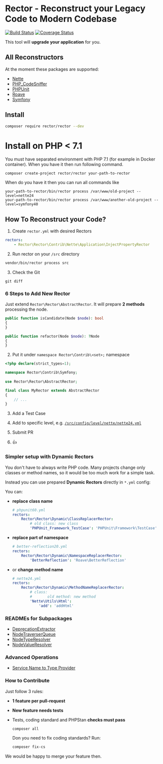 # Rector - Reconstruct your Legacy Code to Modern Codebase 

[![Build Status](https://img.shields.io/travis/RectorPHP/Rector/master.svg?style=flat-square)](https://travis-ci.org/RectorPHP/Rector)
[![Coverage Status](https://img.shields.io/coveralls/RectorPHP/Rector/master.svg?style=flat-square)](https://coveralls.io/github/RectorPHP/Rector?branch=master)

This tool will **upgrade your application** for you.

## All Reconstructors

At the moment these packages are supported:

- [Nette](/src/config/level/nette)
- [PHP_CodeSniffer](/src/config/level/php-code-sniffer)
- [PHPUnit](/src/config/level/phpunit)
- [Roave](/src/config/level/roave)
- [Symfony](/src/config/level/symfony)


## Install

```bash
composer require rector/rector --dev
```

# Install on PHP < 7.1

You must have separated environment with PHP 7.1 (for example in Docker container). When you have it then run following command.

```
composer create-project rector/rector your-path-to-rector
```

When do you have it then you can run all commands like

```
your-path-to-rector/bin/rector process /var/www/old-project --level=nette24
your-path-to-rector/bin/rector process /var/www/another-old-project --level=symfony40
```

## How To Reconstruct your Code?

1. Create `rector.yml` with desired Rectors

```yml
rectors:
    - Rector\Rector\Contrib\Nette\Application\InjectPropertyRector
```

2. Run rector on your `/src` directory

```bash
vendor/bin/rector process src
```

3. Check the Git

```
git diff
```


### 6 Steps to Add New Rector

Just extend `Rector\Rector\AbstractRector`.
It will prepare **2 methods** processing the node.

```php
public function isCandidate(Node $node): bool
{
}

public function refactor(Node $node): ?Node
{
}
```

2. Put it under `namespace Rector\Contrib\<set>;` namespace

```php
<?php declare(strict_types=1);

namespace Rector\Contrib\Symfony;
    
use Rector\Rector\AbstractRector;

final class MyRector extends AbstractRector
{
    // ...
}
```

3. Add a Test Case

4. Add to specific level, e.g. [`/src/config/level/nette/nette24.yml`](/src/config/level/nette/nette24.yml)

5. Submit PR
 
6. :+1:   


### Simpler setup with Dynamic Rectors

You don't have to always write PHP code. Many projects change only classes or method names, so it would be too much work for a simple task.

Instead you can use prepared **Dynamic Rectors** directly in `*.yml` config:

You can:

- **replace class name**

    ```yml
    # phpunit60.yml
    rectors:
        Rector\Rector\Dynamic\ClassReplacerRector:
            # old class: new class
            'PHPUnit_Framework_TestCase': 'PHPUnit\Framework\TestCase'
    ```

- **replace part of namespace**

    ```yml
    # better-reflection20.yml
    rectors:
        Rector\Rector\Dynamic\NamespaceReplacerRector:
            'BetterReflection': 'Roave\BetterReflection'
    ```

- or **change method name**

    ```yml
    # nette24.yml
    rectors:
        Rector\Rector\Dynamic\MethodNameReplacerRector:
            # class:
            #       old method: new method
            'Nette\Utils\Html':
                'add': 'addHtml'
    ```



### READMEs for Subpackages

- [DeprecationExtractor](/packages/DeprecationExtractor/README.md)
- [NodeTraverserQueue](/packages/NodeTraverserQueue/README.md)
- [NodeTypeResolver](/packages/NodeTypeResolver/README.md)
- [NodeValueResolver](/packages/NodeValueResolver/README.md)


### Advanced Operations


- [Service Name to Type Provider](/docs/ServiceNameToTypeProvider.md)


### How to Contribute

Just follow 3 rules:

- **1 feature per pull-request**
- **New feature needs tests**
- Tests, coding standard and PHPStan **checks must pass**

    ```bash
    composer all
    ```

    Don you need to fix coding standards? Run:

    ```bash
    composer fix-cs
    ```

We would be happy to merge your feature then.
